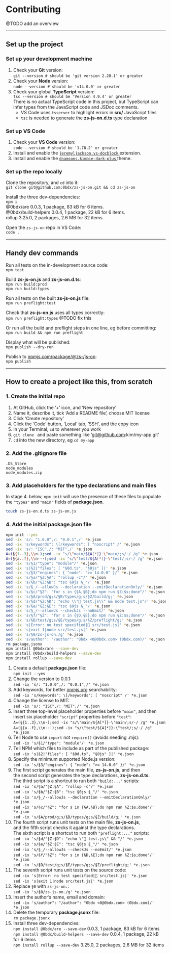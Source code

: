 # Contributing

@TODO add an overview

---

## Set up the project

### __Set up your development machine__

1.  Check your __Git__ version:  
    `git --version # should be 'git version 2.20.1' or greater`
2.  Check your __Node__ version:  
    `node --version # should be 'v14.0.0' or greater`
3.  Check your global __TypeScript__ version:  
    `tsc --version # should be 'Version 4.9.4' or greater`  
    There is no actual TypeScript code in this project, but TypeScript can infer
    types from the JavaScript code and JSDoc comments.
    - VS Code uses `tsserver` to highlight errors in __src/__ JavaScript files
    - `tsc` is needed to generate the __zs-js-on.d.ts__ type declaration

### __Set up VS Code__

1.  Check your __VS Code__ version:  
    `code --version # should be '1.78.2' or greater`
2.  Install and enable the [`jeremyljackson.vs-docblock`
    ](https://marketplace.visualstudio.com/items?itemName=jeremyljackson.vs-docblock)
    extension.
3.  Install and enable the [`dnamsons.kimbie-dark-plus`
    ](https://marketplace.visualstudio.com/items?itemName=dnamsons.kimbie-dark-plus)
    theme.  

### __Set up the repo locally__

Clone the repository, and `cd` into it:  
`git clone git@github.com:0bdx/zs-js-on.git && cd zs-js-on`

Install the three dev-dependencies:  
`npm i`  
@0bdx/are 0.0.3, 1 package, 83 kB for 6 items.  
@0bdx/build-helpers 0.0.4, 1 package, 22 kB for 6 items.  
rollup 3.25.0, 2 packages, 2.6 MB for 32 items.  

Open the `zs-js-on` repo in VS Code:  
`code .`

---

## Handy dev commands

Run all tests on the in-development source code:  
`npm test`

Build __zs-js-on.js__ and __zs-js-on.d.ts__:  
`npm run build:prod`  
`npm run build:types`

Run all tests on the built __zs-js-on.js__ file:  
`npm run preflight:test`

Check that __zs-js-on.js__ uses all types correctly:  
`npm run preflight:types` @TODO fix this

Or run all the build and preflight steps in one line, eg before committing:  
`npm run build && npm run preflight`

Display what will be published:  
`npm publish --dry-run`

Publish to [npmjs.com/package/@zs-/js-on](
https://www.npmjs.com/package/@zs-/js-on):  
`npm publish`

---

## How to create a project like this, from scratch

### __1. Create the initial repo__

1. At GitHub, click the ‘+’ icon, and ‘New repository’
2. Name it, describe it, tick ‘Add a README file’, choose MIT license
3. Click ‘Create repository’
4. Click the ‘Code’ button, ‘Local’ tab, ‘SSH’, and the copy icon
5. In your Terminal, `cd` to wherever you work
6. `git clone ` and paste something like ‘git@github.com:kim/my-app.git’
7. `cd` into the new directory, eg `cd my-app`

### __2. Add the .gitignore file__

```
.DS_Store
node_modules
node_modules.zip
```

### __3. Add placeholders for the type declarations and main files__

In stage 4. below, `npm init` will use the presence of these files to populate
the `"types"` and `"main"` fields of __package.json__.

```sh
touch zs-js-on.d.ts zs-js-on.js
```

### __4. Add the initial package.json file__

```sh
npm init --yes
sed -ix 's/: "1.0.0",/: "0.0.1",/' *e.json
sed -ix 's/keywords": \[/keywords": [ "noscript" /' *e.json
sed -ix 's/: "ISC",/: "MIT",/' *e.json
A=(§{1..3},\\n·);sed -ix "s/\"main/${A[*]}·\"main/;s/·/ /g" *e.json
A=(§{a..f},\\n···);sed -ix "s/\"test/${A[*]}·\"test/;s/·/ /g" *e.json
sed -ix 's/§1/"type": "module"/' *e.json
sed -ix 's|§2|"files": [ "§0d.ts", "§0js" ]|' *e.json
sed -ix 's/§3/"engines": { "node": ">= 14.0.0" }/' *e.json
sed -ix 's/§a/"§Z:§A": "rollup -c"/' *e.json
sed -ix 's/§b/"§Z:§B": "tsc §0js §_"/' *e.json
sed -ix 's/§_/--allowJs --declaration --emitDeclarationOnly/' *e.json
sed -ix 's/§c/"§Z": "for s in {§A,§B};do npm run §Z:$s;done"/' *e.json
sed -ix 's/§A/prod/g;s/§B/types/g;s/§Z/build/g;' *e.json
sed -ix 's/§d/"§Z:§D": "echo \\"🧬 test.js\\" && node test.js"/' *e.json
sed -ix 's/§e/"§Z:§E": "tsc §0js §_"/' *e.json
sed -ix 's/§_/--allowJs --checkJs --noEmit/' *e.json
sed -ix 's/§f/"§Z": "for s in {§D,§E};do npm run §Z:$s;done"/' *e.json
sed -ix 's/§D/test/g;s/§E/types/g;s/§Z/preflight/g;' *e.json
sed -ix 's|Error: no test specified|🧪 src/test.js|' *e.json
sed -ix 's|exit 1|node src/test.js|' *e.json
sed -ix 's/§0/zs-js-on./g' *e.json
sed -ix 's/author": "/author": "0bdx <0@0bdx.com> (0bdx.com)/' *e.json
rm package.jsonx
npm install @0bdx/are --save-dev
npm install @0bdx/build-helpers --save-dev
npm install rollup --save-dev
```

1. Create a default __package.json__ file:  
   `npm init --yes`
2. Change the version to 0.0.1:  
   `sed -ix 's/: "1.0.0",/: "0.0.1",/' *e.json`
3. Add keywords, for better [npmjs.org](http://npmjs.org) searchability:  
   `sed -ix 's/keywords": \[/keywords": [ "noscript" /' *e.json`
4. Change the license to MIT:  
   `sed -ix 's/: "ISC",/: "MIT",/' *e.json`
5. Insert three top-level placeholder properties before `"main"`, and then  
   insert six placeholder `"script"` properties before `"test"`:  
   `A=(§{1..3},\\n·);sed -ix "s/\"main/${A[*]}·\"main/;s/·/ /g" *e.json`  
   `A=(§{a..f},\\n···);sed -ix "s/\"test/${A[*]}·\"test/;s/·/ /g" *e.json`
6. Tell Node to use `import` not `require()` (avoids needing .mjs):  
   `sed -ix 's/§1/"type": "module"/' *e.json`
7. Tell NPM which files to include as part of the published package:  
   `sed -ix 's|§2|"files": [ "§0d.ts", "§0js" ]|' *e.json`
8. Specify the minimum supported Node.js version:  
   `sed -ix 's/§3/"engines": { "node": ">= 14.0.0" }/' *e.json`
9. The first script generates the main file, __zs-js-on.js__, and then  
   the second script generates the type declarations, __zs-js-on.d.ts__.  
   The third script is a shortcut to run both `"build:..."` scripts:  
   `sed -ix 's/§a/"§Z:§A": "rollup -c"/' *e.json`  
   `sed -ix 's/§b/"§Z:§B": "tsc §0js §_"/' *e.json`  
   `sed -ix 's/§_/--allowJs --declaration --emitDeclarationOnly/' *e.json`  
   `sed -ix 's/§c/"§Z": "for s in {§A,§B};do npm run §Z:$s;done"/' *e.json`  
   `sed -ix 's/§A/prod/g;s/§B/types/g;s/§Z/build/g;' *e.json`  
10. The fourth script runs unit tests on the main file, __zs-js-on.js__,  
    and the fifth script checks it against the type declarations.  
    The sixth script is a shortcut to run both `"preflight:..."` scripts:  
    `sed -ix 's/§d/"§Z:§D": "echo \"🧬 test.js\" && "/' *e.json`  
    `sed -ix 's/§e/"§Z:§E": "tsc §0js §_"/' *e.json`  
    `sed -ix 's/§_/--allowJs --checkJs --noEmit/' *e.json`  
    `sed -ix 's/§f/"§Z": "for s in {§D,§E};do npm run §Z:$s;done"/' *e.json`  
    `sed -ix 's/§D/test/g;s/§E/types/g;s/§Z/preflight/g;' *e.json`  
11. The seventh script runs unit tests on the source code:  
    `sed -ix 's|Error: no test specified|🧪 src/test.js|' *e.json`  
    `sed -ix 's|exit 1|node src/test.js|' *e.json`
12. Replace `§0` with `zs-js-on.`:  
    `sed -ix 's/§0/zs-js-on./g' *e.json`
13. Insert the author’s name, email and domain:  
    `sed -ix 's/author": "/author": "0bdx <0@0bdx.com> (0bdx.com)/' *e.json`
14. Delete the temporary __package.jsonx__ file:  
    `rm package.jsonx`
15. Install three dev-dependencies:  
    `npm install @0bdx/are --save-dev` 0.0.3, 1 package, 83 kB for 6 items  
    `npm install @0bdx/build-helpers --save-dev` 0.0.4, 1 package, 22 kB for 6 items  
    `npm install rollup --save-dev` 3.25.0, 2 packages, 2.6 MB for 32 items  
